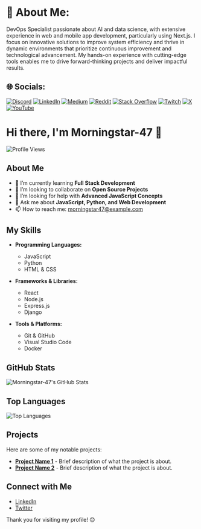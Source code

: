<!--
**claude-morningstar47/claude-morningstar47** is a ✨ _special_ ✨ repository because its `README.md` (this file) appears on your GitHub profile.

Here are some ideas to get you started:

- 🔭 I’m currently working on ...
- 🌱 I’m currently learning ...
- 👯 I’m looking to collaborate on ...
- 🤔 I’m looking for help with ...
- 💬 Ask me about ...
- 📫 How to reach me: ...
- 😄 Pronouns: ...
- ⚡ Fun fact: ...
-->

# 💫 About Me:
DevOps Specialist passionate about AI and data science, with extensive experience in web and mobile app development, particularly using Next.js. I focus on innovative solutions to improve system efficiency and thrive in dynamic environments that prioritize continuous improvement and technological advancement. My hands-on experience with cutting-edge tools enables me to drive forward-thinking projects and deliver impactful results.

## 🌐 Socials:
[![Discord](https://img.shields.io/badge/Discord-%237289DA.svg?logo=discord&logoColor=white)](https://discord.gg/https://discord.gg/nF9DenrD) [![LinkedIn](https://img.shields.io/badge/LinkedIn-%230077B5.svg?logo=linkedin&logoColor=white)](https://linkedin.com/in/jce-mopeno-bia) [![Medium](https://img.shields.io/badge/Medium-12100E?logo=medium&logoColor=white)](https://medium.com/@mopenobiaclaude) [![Reddit](https://img.shields.io/badge/Reddit-%23FF4500.svg?logo=Reddit&logoColor=white)](https://reddit.com/user/Morningstar) [![Stack Overflow](https://img.shields.io/badge/-Stackoverflow-FE7A16?logo=stack-overflow&logoColor=white)](https://stackoverflow.com/users/20251123/claude-emmanuel-mopeno-bia) [![Twitch](https://img.shields.io/badge/Twitch-%239146FF.svg?logo=Twitch&logoColor=white)](https://twitch.tv/wind470) [![X](https://img.shields.io/badge/X-black.svg?logo=X&logoColor=white)](https://x.com/JeanMopeno) [![YouTube](https://img.shields.io/badge/YouTube-%23FF0000.svg?logo=YouTube&logoColor=white)](https://youtube.com/@UCQZOcYf7rQwp6MZckTSaK9A) 


<!-- Proudly created with GPRM ( https://gprm.itsvg.in ) -->


# Hi there, I'm Morningstar-47 👋

![Profile Views](https://komarev.com/ghpvc/?username=morningstar-47&color=blue)

## About Me
- 🌱 I’m currently learning **Full Stack Development**
- 👯 I’m looking to collaborate on **Open Source Projects**
- 🤔 I’m looking for help with **Advanced JavaScript Concepts**
- 💬 Ask me about **JavaScript, Python, and Web Development**
- 📫 How to reach me: [morningstar47@example.com](mailto:morningstar47@example.com)

## My Skills
- **Programming Languages:**
  - JavaScript
  - Python
  - HTML & CSS

- **Frameworks & Libraries:**
  - React
  - Node.js
  - Express.js
  - Django

- **Tools & Platforms:**
  - Git & GitHub
  - Visual Studio Code
  - Docker

## GitHub Stats
![Morningstar-47's GitHub Stats](https://github-readme-stats.vercel.app/api?username=morningstar-47&show_icons=true&theme=radical)

## Top Languages
![Top Languages](https://github-readme-stats.vercel.app/api/top-langs/?username=morningstar-47&layout=compact&theme=radical)

## Projects
Here are some of my notable projects:

- [**Project Name 1**](https://github.com/morningstar-47/project1) - Brief description of what the project is about.
- [**Project Name 2**](https://github.com/morningstar-47/project2) - Brief description of what the project is about.

## Connect with Me
- [LinkedIn](https://www.linkedin.com/in/morningstar-47)
- [Twitter](https://twitter.com/morningstar_47)

Thank you for visiting my profile! 😊
